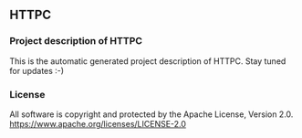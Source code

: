 ## HTTPC

### Project description of HTTPC

This is the automatic generated project description of HTTPC. Stay tuned for updates :-)

### License

All software is copyright and protected by the Apache License, Version 2.0.
https://www.apache.org/licenses/LICENSE-2.0